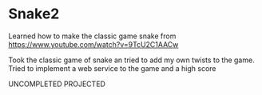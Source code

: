 # Snake2
 
 Learned how to make the classic game snake from https://www.youtube.com/watch?v=9TcU2C1AACw

 Took the classic game of snake an tried to add my own twists to the game.
 Tried to implement a web service to the game and a high score
 
 UNCOMPLETED PROJECTED

